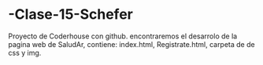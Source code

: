 # -Clase-15-Schefer
Proyecto de Coderhouse con github.
encontraremos el desarrolo de la pagina web de SaludAr, contiene: index.html, Registrate.html, carpeta de de css y img.

